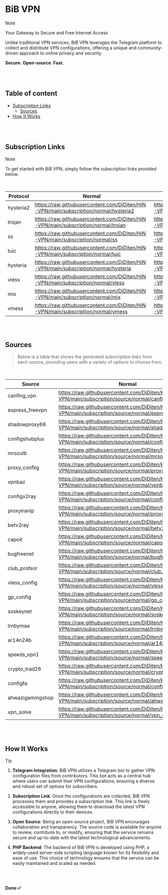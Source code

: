 # BiB VPN

> [!NOTE]
> 
> Your Gateway to Secure and Free Internet Access
> 
> Unlike traditional VPN services, BiB VPN leverages the Telegram platform to collect and distribute VPN configurations, offering a unique and community-driven approach to online privacy and security.
> 
> **Secure. Open-source. Fast.**
> 
> <br/> 

<br/> 

## Table of content

- [Subscription Links](#subscription-links)
  - [Sources](#sources)
- [How It Works](#how-it-works)

<br></br>

## Subscription Links

> [!NOTE]
> 
> To get started with BiB VPN, simply follow the subscription links provided below.
> 
> <br/> 
    
| **Protocol** | **Normal** | **Base64** | **Hiddify** |
| -------- | ------ | ------ | ------- |
| hysteria2 | https://raw.githubusercontent.com/DiDiten/HiN-VPN/main/subscription/normal/hysteria2 | https://raw.githubusercontent.com/DiDiten/HiN-VPN/main/subscription/base64/hysteria2 | https://raw.githubusercontent.com/DiDiten/HiN-VPN/main/subscription/hiddify/hysteria2 |
| trojan | https://raw.githubusercontent.com/DiDiten/HiN-VPN/main/subscription/normal/trojan | https://raw.githubusercontent.com/DiDiten/HiN-VPN/main/subscription/base64/trojan | https://raw.githubusercontent.com/DiDiten/HiN-VPN/main/subscription/hiddify/trojan |
| ss | https://raw.githubusercontent.com/DiDiten/HiN-VPN/main/subscription/normal/ss | https://raw.githubusercontent.com/DiDiten/HiN-VPN/main/subscription/base64/ss | https://raw.githubusercontent.com/DiDiten/HiN-VPN/main/subscription/hiddify/ss |
| tuic | https://raw.githubusercontent.com/DiDiten/HiN-VPN/main/subscription/normal/tuic | https://raw.githubusercontent.com/DiDiten/HiN-VPN/main/subscription/base64/tuic | https://raw.githubusercontent.com/DiDiten/HiN-VPN/main/subscription/hiddify/tuic |
| hysteria | https://raw.githubusercontent.com/DiDiten/HiN-VPN/main/subscription/normal/hysteria | https://raw.githubusercontent.com/DiDiten/HiN-VPN/main/subscription/base64/hysteria | https://raw.githubusercontent.com/DiDiten/HiN-VPN/main/subscription/hiddify/hysteria |
| vless | https://raw.githubusercontent.com/DiDiten/HiN-VPN/main/subscription/normal/vless | https://raw.githubusercontent.com/DiDiten/HiN-VPN/main/subscription/base64/vless | https://raw.githubusercontent.com/DiDiten/HiN-VPN/main/subscription/hiddify/vless |
| mix | https://raw.githubusercontent.com/DiDiten/HiN-VPN/main/subscription/normal/mix | https://raw.githubusercontent.com/DiDiten/HiN-VPN/main/subscription/base64/mix | https://raw.githubusercontent.com/DiDiten/HiN-VPN/main/subscription/hiddify/mix |
| vmess | https://raw.githubusercontent.com/DiDiten/HiN-VPN/main/subscription/normal/vmess | https://raw.githubusercontent.com/DiDiten/HiN-VPN/main/subscription/base64/vmess | https://raw.githubusercontent.com/DiDiten/HiN-VPN/main/subscription/hiddify/vmess |

<br><br/>

## Sources

> Below is a table that shows the generated subscription links from each source, providing users with a variety of options to choose from.

<br/>

| **Source** | **Normal** | **Base64** | **Hiddify** |
| ------ | ------ | ------ | ------- |
| canfing_vpn | https://raw.githubusercontent.com/DiDiten/HiN-VPN/main/subscription/source/normal/canfing_vpn | https://raw.githubusercontent.com/DiDiten/HiN-VPN/main/subscription/source/base64/canfing_vpn | https://raw.githubusercontent.com/DiDiten/HiN-VPN/main/subscription/source/hiddify/canfing_vpn |
| express_freevpn | https://raw.githubusercontent.com/DiDiten/HiN-VPN/main/subscription/source/normal/express_freevpn | https://raw.githubusercontent.com/DiDiten/HiN-VPN/main/subscription/source/base64/express_freevpn | https://raw.githubusercontent.com/DiDiten/HiN-VPN/main/subscription/source/hiddify/express_freevpn |
| shadowproxy66 | https://raw.githubusercontent.com/DiDiten/HiN-VPN/main/subscription/source/normal/shadowproxy66 | https://raw.githubusercontent.com/DiDiten/HiN-VPN/main/subscription/source/base64/shadowproxy66 | https://raw.githubusercontent.com/DiDiten/HiN-VPN/main/subscription/source/hiddify/shadowproxy66 |
| configshubplus | https://raw.githubusercontent.com/DiDiten/HiN-VPN/main/subscription/source/normal/configshubplus | https://raw.githubusercontent.com/DiDiten/HiN-VPN/main/subscription/source/base64/configshubplus | https://raw.githubusercontent.com/DiDiten/HiN-VPN/main/subscription/source/hiddify/configshubplus |
| mrsoulb | https://raw.githubusercontent.com/DiDiten/HiN-VPN/main/subscription/source/normal/mrsoulb | https://raw.githubusercontent.com/DiDiten/HiN-VPN/main/subscription/source/base64/mrsoulb | https://raw.githubusercontent.com/DiDiten/HiN-VPN/main/subscription/source/hiddify/mrsoulb |
| proxy_confiig | https://raw.githubusercontent.com/DiDiten/HiN-VPN/main/subscription/source/normal/proxy_confiig | https://raw.githubusercontent.com/DiDiten/HiN-VPN/main/subscription/source/base64/proxy_confiig | https://raw.githubusercontent.com/DiDiten/HiN-VPN/main/subscription/source/hiddify/proxy_confiig |
| vpnbaz | https://raw.githubusercontent.com/DiDiten/HiN-VPN/main/subscription/source/normal/vpnbaz | https://raw.githubusercontent.com/DiDiten/HiN-VPN/main/subscription/source/base64/vpnbaz | https://raw.githubusercontent.com/DiDiten/HiN-VPN/main/subscription/source/hiddify/vpnbaz |
| configx2ray | https://raw.githubusercontent.com/DiDiten/HiN-VPN/main/subscription/source/normal/configx2ray | https://raw.githubusercontent.com/DiDiten/HiN-VPN/main/subscription/source/base64/configx2ray | https://raw.githubusercontent.com/DiDiten/HiN-VPN/main/subscription/source/hiddify/configx2ray |
| proxyiranip | https://raw.githubusercontent.com/DiDiten/HiN-VPN/main/subscription/source/normal/proxyiranip | https://raw.githubusercontent.com/DiDiten/HiN-VPN/main/subscription/source/base64/proxyiranip | https://raw.githubusercontent.com/DiDiten/HiN-VPN/main/subscription/source/hiddify/proxyiranip |
| betv2ray | https://raw.githubusercontent.com/DiDiten/HiN-VPN/main/subscription/source/normal/betv2ray | https://raw.githubusercontent.com/DiDiten/HiN-VPN/main/subscription/source/base64/betv2ray | https://raw.githubusercontent.com/DiDiten/HiN-VPN/main/subscription/source/hiddify/betv2ray |
| capoit | https://raw.githubusercontent.com/DiDiten/HiN-VPN/main/subscription/source/normal/capoit | https://raw.githubusercontent.com/DiDiten/HiN-VPN/main/subscription/source/base64/capoit | https://raw.githubusercontent.com/DiDiten/HiN-VPN/main/subscription/source/hiddify/capoit |
| bugfreenet | https://raw.githubusercontent.com/DiDiten/HiN-VPN/main/subscription/source/normal/bugfreenet | https://raw.githubusercontent.com/DiDiten/HiN-VPN/main/subscription/source/base64/bugfreenet | https://raw.githubusercontent.com/DiDiten/HiN-VPN/main/subscription/source/hiddify/bugfreenet |
| club_profsor | https://raw.githubusercontent.com/DiDiten/HiN-VPN/main/subscription/source/normal/club_profsor | https://raw.githubusercontent.com/DiDiten/HiN-VPN/main/subscription/source/base64/club_profsor | https://raw.githubusercontent.com/DiDiten/HiN-VPN/main/subscription/source/hiddify/club_profsor |
| vless_config | https://raw.githubusercontent.com/DiDiten/HiN-VPN/main/subscription/source/normal/vless_config | https://raw.githubusercontent.com/DiDiten/HiN-VPN/main/subscription/source/base64/vless_config | https://raw.githubusercontent.com/DiDiten/HiN-VPN/main/subscription/source/hiddify/vless_config |
| gp_config | https://raw.githubusercontent.com/DiDiten/HiN-VPN/main/subscription/source/normal/gp_config | https://raw.githubusercontent.com/DiDiten/HiN-VPN/main/subscription/source/base64/gp_config | https://raw.githubusercontent.com/DiDiten/HiN-VPN/main/subscription/source/hiddify/gp_config |
| soskeynet | https://raw.githubusercontent.com/DiDiten/HiN-VPN/main/subscription/source/normal/soskeynet | https://raw.githubusercontent.com/DiDiten/HiN-VPN/main/subscription/source/base64/soskeynet | https://raw.githubusercontent.com/DiDiten/HiN-VPN/main/subscription/source/hiddify/soskeynet |
| lrnbymaa | https://raw.githubusercontent.com/DiDiten/HiN-VPN/main/subscription/source/normal/lrnbymaa | https://raw.githubusercontent.com/DiDiten/HiN-VPN/main/subscription/source/base64/lrnbymaa | https://raw.githubusercontent.com/DiDiten/HiN-VPN/main/subscription/source/hiddify/lrnbymaa |
| ar14n24b | https://raw.githubusercontent.com/DiDiten/HiN-VPN/main/subscription/source/normal/ar14n24b | https://raw.githubusercontent.com/DiDiten/HiN-VPN/main/subscription/source/base64/ar14n24b | https://raw.githubusercontent.com/DiDiten/HiN-VPN/main/subscription/source/hiddify/ar14n24b |
| speeds_vpn1 | https://raw.githubusercontent.com/DiDiten/HiN-VPN/main/subscription/source/normal/speeds_vpn1 | https://raw.githubusercontent.com/DiDiten/HiN-VPN/main/subscription/source/base64/speeds_vpn1 | https://raw.githubusercontent.com/DiDiten/HiN-VPN/main/subscription/source/hiddify/speeds_vpn1 |
| crypto_trad26 | https://raw.githubusercontent.com/DiDiten/HiN-VPN/main/subscription/source/normal/crypto_trad26 | https://raw.githubusercontent.com/DiDiten/HiN-VPN/main/subscription/source/base64/crypto_trad26 | https://raw.githubusercontent.com/DiDiten/HiN-VPN/main/subscription/source/hiddify/crypto_trad26 |
| configfa | https://raw.githubusercontent.com/DiDiten/HiN-VPN/main/subscription/source/normal/configfa | https://raw.githubusercontent.com/DiDiten/HiN-VPN/main/subscription/source/base64/configfa | https://raw.githubusercontent.com/DiDiten/HiN-VPN/main/subscription/source/hiddify/configfa |
| ahwazigamingshop | https://raw.githubusercontent.com/DiDiten/HiN-VPN/main/subscription/source/normal/ahwazigamingshop | https://raw.githubusercontent.com/DiDiten/HiN-VPN/main/subscription/source/base64/ahwazigamingshop | https://raw.githubusercontent.com/DiDiten/HiN-VPN/main/subscription/source/hiddify/ahwazigamingshop |
| vpn_solve | https://raw.githubusercontent.com/DiDiten/HiN-VPN/main/subscription/source/normal/vpn_solve | https://raw.githubusercontent.com/DiDiten/HiN-VPN/main/subscription/source/base64/vpn_solve | https://raw.githubusercontent.com/DiDiten/HiN-VPN/main/subscription/source/hiddify/vpn_solve |

<br><br/>

## How It Works

> [!TIP]
> 
> 1. **Telegram Integration**: BiB VPN utilizes a Telegram bot to gather VPN configuration files from contributors. This bot acts as a central hub where users can submit their VPN configurations, ensuring a diverse and robust set of options for subscribers.
> 
> 2. **Subscription Link**: Once the configurations are collected, BiB VPN processes them and provides a subscription link. This link is freely accessible to anyone, allowing them to download the latest VPN configurations directly to their devices.
>     
> 3. **Open Source**: Being an open-source project, BiB VPN encourages collaboration and transparency. The source code is available for anyone to review, contribute to, or modify, ensuring that the service remains secure and up-to-date with the latest technological advancements.
> 
> 4. **PHP Backend**: The backend of BiB VPN is developed using PHP, a widely-used server-side scripting language known for its flexibility and ease of use. This choice of technology ensures that the service can be easily maintained and scaled as needed.
> 
> <br/> 

<br/>

<strong>Done ✅</strong>
